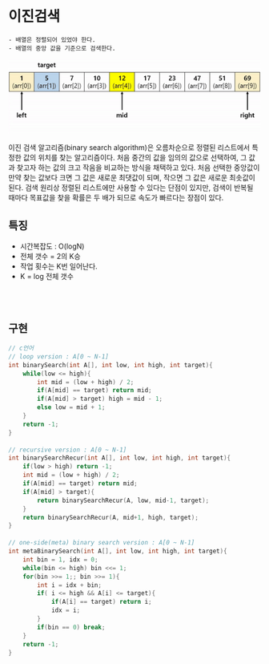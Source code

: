 # 이진검색

    - 배열은 정렬되어 있었야 한다.
    - 배열의 중앙 값을 기준으로 검색한다.

![](images/BinarySearch1.gif)

이진 검색 알고리즘(binary search algorithm)은 오름차순으로 정렬된 리스트에서 특정한 값의 위치를 찾는 알고리즘이다. 처음 중간의 값을 임의의 값으로 선택하여, 그 값과 찾고자 하는 값의 크고 작음을 비교하는 방식을 채택하고 있다. 처음 선택한 중앙값이 만약 찾는 값보다 크면 그 값은 새로운 최댓값이 되며, 작으면 그 값은 새로운 최솟값이 된다. 검색 원리상 정렬된 리스트에만 사용할 수 있다는 단점이 있지만, 검색이 반복될 때마다 목표값을 찾을 확률은 두 배가 되므로 속도가 빠르다는 장점이 있다.

## 특징

- 시간복잡도 : O(logN)
- 전체 갯수 = 2의 K승
- 작업 횟수는 K번 일어난다.
- K = log 전체 갯수

<br />
<br />

## 구현

```c
// c언어
// loop version : A[0 ~ N-1]
int binarySearch(int A[], int low, int high, int target){
    while(low <= high){
        int mid = (low + high) / 2;
        if(A[mid] == target) return mid;
        if(A[mid] > target) high = mid - 1;
        else low = mid + 1;
    }
    return -1;
}

// recursive version : A[0 ~ N-1]
int binarySearchRecur(int A[], int low, int high, int target){
    if(low > high) return -1;
    int mid = (low + high) / 2;
    if(A[mid] == target) return mid;
    if(A[mid] > target){
        return binarySearchRecur(A, low, mid-1, target);
    }
    return binarySearchRecur(A, mid+1, high, target);
}

// one-side(meta) binary search version : A[0 ~ N-1]
int metaBinarySearch(int A[], int low, int high, int target){
    int bin = 1, idx = 0;
    while(bin <= high) bin <<= 1;
    for(bin >>= 1;; bin >>= 1){
        int i = idx + bin;
        if( i <= high && A[i] <= target){
            if(A[i] == target) return i;
            idx = i;
        }
        if(bin == 0) break;
    }
    return -1;
}
```
